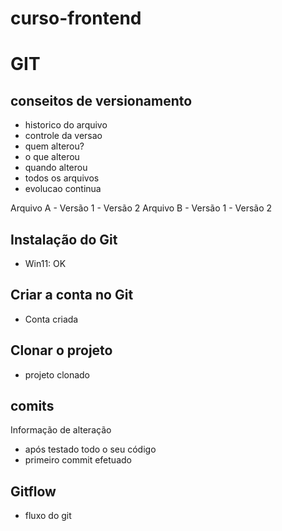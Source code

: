 # curso-frontend
# GIT
## conseitos de versionamento
 - historico do arquivo
 - controle da versao 
 - quem alterou?
 - o que alterou 
 - quando alterou 
 - todos os arquivos
 - evolucao continua
 
Arquivo A - Versão 1 - Versão 2
Arquivo B - Versão 1 - Versão 2

## Instalação do Git
 - Win11: OK
 
## Criar a conta no Git 
 - Conta criada

## Clonar o projeto
 - projeto clonado

## comits
Informação de alteração
 - após testado todo o seu código
 - primeiro commit efetuado

## Gitflow
 - fluxo do git
